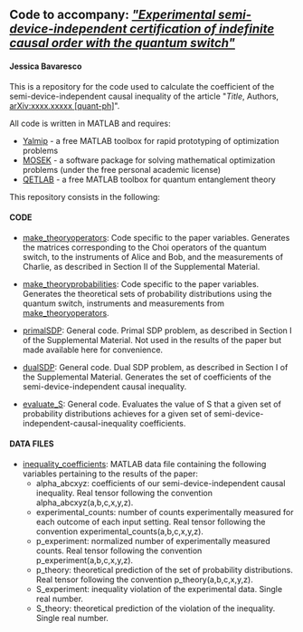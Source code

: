 ## Code to accompany: *["Experimental semi-device-independent certification of indefinite causal order with the quantum switch"](https://arxiv.org/abs/xxxx.xxxxx)*
#### Jessica Bavaresco

This is a repository for the code used to calculate the coefficient of the semi-device-independent causal inequality of the article "*Title*, Authors, [arXiv:xxxx.xxxxx [quant-ph]](https://arxiv.org/abs/xxxx.xxxxx)".

All code is written in MATLAB and requires:
- [Yalmip](https://yalmip.github.io) - a free MATLAB toolbox for rapid prototyping of optimization problems
- [MOSEK](https://www.mosek.com) - a software package for solving mathematical optimization problems (under the free personal academic license)
- [QETLAB](http://www.qetlab.com/) - a free MATLAB toolbox for quantum entanglement theory

This repository consists in the following:

#### CODE

- [make_theoryoperators](https://github.com/jessicabavaresco/experimental-SDI-causality/blob/master/make_theoryoperators.m):
Code specific to the paper variables. Generates the matrices corresponding to the Choi operators of the quantum switch, to the instruments of Alice and Bob, and the measurements of Charlie, as described in Section II of the Supplemental Material.

- [make_theoryprobabilities](https://github.com/jessicabavaresco/experimental-SDI-causality/blob/master/make_theoryprobabilities.m):
Code specific to the paper variables. Generates the theoretical sets of probability distributions using the quantum switch, instruments and measurements from [make_theoryoperators](https://github.com/jessicabavaresco/experimental-SDI-causality/blob/master/make_theoryoperators.m).

- [primalSDP](https://github.com/jessicabavaresco/experimental-SDI-causality/blob/master/primalSDP.m):
General code. Primal SDP problem, as described in Section I of the Supplemental Material. Not used in the results of the paper but made available here for convenience.

- [dualSDP](https://github.com/jessicabavaresco/experimental-SDI-causality/blob/master/dualSDP.m):
General code. Dual SDP problem, as described in Section I of the Supplemental Material. Generates the set of coefficients of the semi-device-independent causal inequality.

- [evaluate_S](https://github.com/jessicabavaresco/experimental-SDI-causality/blob/master/evaluate_S.m):
General code. Evaluates the value of S that a given set of probability distributions achieves for a given set of semi-device-independent-causal-inequality coefficients.

#### DATA FILES

- [inequality_coefficients](https://github.com/jessicabavaresco/experimental-SDI-causality/blob/master/inequality_coefficients.mat):
MATLAB data file containing the following variables pertaining to the results of the paper:
  - alpha_abcxyz: coefficients of our semi-device-independent causal inequality. Real tensor following the convention alpha_abcxyz(a,b,c,x,y,z).
  - experimental_counts: number of counts experimentally measured for each outcome of each input setting. Real tensor following the convention experimental_counts(a,b,c,x,y,z).
  - p_experiment: normalized number of experimentally measured counts. Real tensor following the convention p_experiment(a,b,c,x,y,z).
  - p_theory: theoretical prediction of the set of probability distributions. Real tensor following the convention p_theory(a,b,c,x,y,z).
  - S_experiment: inequality violation of the experimental data. Single real number.
  - S_theory: theoretical prediction of the violation of the inequality. Single real number.


